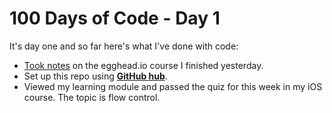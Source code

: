 # 100 Days of Code - Day 1

It's day one and so far here's what I've done with code:

- [Took notes](https://github.com/prophen/serverless-todo/issues/1) on the egghead.io course I finished yesterday.
- Set up this repo using [**GitHub hub**](https://hub.github.com).
- Viewed my learning module and passed the quiz for this week in my iOS course. The topic is flow control.
